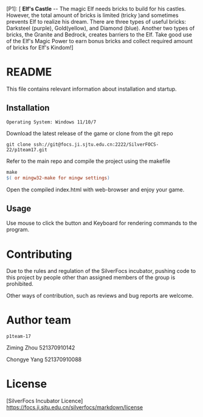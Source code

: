 [P1]: [ **Elf's Castle** -- The magic Elf needs bricks to build for his castles. However, the total amount of bricks is limited (tricky )and sometimes prevents Elf to realize his dream. There are three types of useful bricks: Darksteel (purple), Gold(yellow), and Diamond (blue). Another two types of bricks, the Granite and Bedrock, creates barriers to the Elf. Take good use of the Elf's Magic Power to earn bonus bricks and collect required amount of bricks for Elf's Kindom!]

# README
This file contains relevant information about installation and startup.

## Installation
	Operating System: Windows 11/10/7

Download the latest release of the game or clone from the git repo

```git
git clone ssh://git@focs.ji.sjtu.edu.cn:2222/SilverFOCS-22/p1team17.git
```

Refer to the main repo and compile the project using the makefile

```makefile
make 
$( or mingw32-make for mingw settings)
```

Open the compiled index.html with web-browser and enjoy your game.

## Usage

Use mouse to click the button and Keyboard for rendering commands to the program.

# Contributing

Due to the rules and regulation of the SilverFocs incubator, pushing code to this project by people other than assigned members of the group is prohibited. 

Other ways of contribution, such as reviews and bug reports are welcome.

# Author team 
	p1team-17
Ziming Zhou 521370910142

Chongye Yang 521370910088

# License 
[SilverFocs Incubator Licence] https://focs.ji.sjtu.edu.cn/silverfocs/markdown/license
